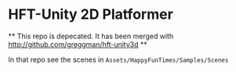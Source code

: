 HFT-Unity 2D Platformer
=======================

** This repo is depecated. It has been merged with http://github.com/greggman/hft-unity3d **

In that repo see the scenes in `Assets/HappyFunTimes/Samples/Scenes`



